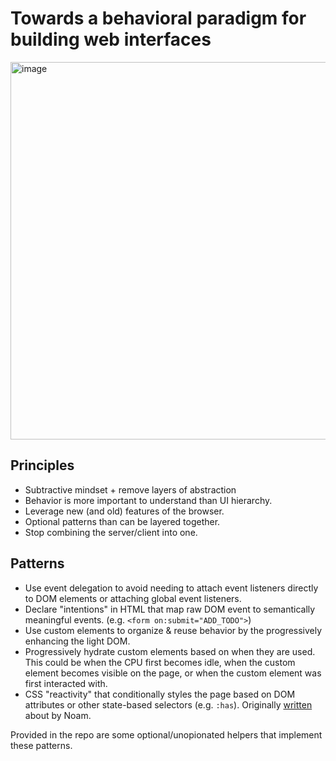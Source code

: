 # Towards a behavioral paradigm for building web interfaces

<img width="604" alt="image" src="https://github.com/ChrisShank/progressive-element/assets/19981604/950c27cf-be24-41d9-8571-27f61c96c284">


## Principles

- Subtractive mindset + remove layers of abstraction
- Behavior is more important to understand than UI hierarchy.
- Leverage new (and old) features of the browser.
- Optional patterns than can be layered together.
- Stop combining the server/client into one.

## Patterns

- Use event delegation to avoid needing to attach event listeners directly to DOM elements or attaching global event listeners.
- Declare "intentions" in HTML that map raw DOM event to semantically meaningful events. (e.g. `<form on:submit="ADD_TODO">`)
- Use custom elements to organize & reuse behavior by the progressively enhancing the light DOM.
- Progressively hydrate custom elements based on when they are used. This could be when the CPU first becomes idle, when the custom element becomes visible on the page, or when the custom element was first interacted with.
- CSS "reactivity" that conditionally styles the page based on DOM attributes or other state-based selectors (e.g. `:has`). Originally [written](https://calendar.perfplanet.com/2022/an-html-first-mental-model/) about by Noam.

Provided in the repo are some optional/unopionated helpers that implement these patterns.
